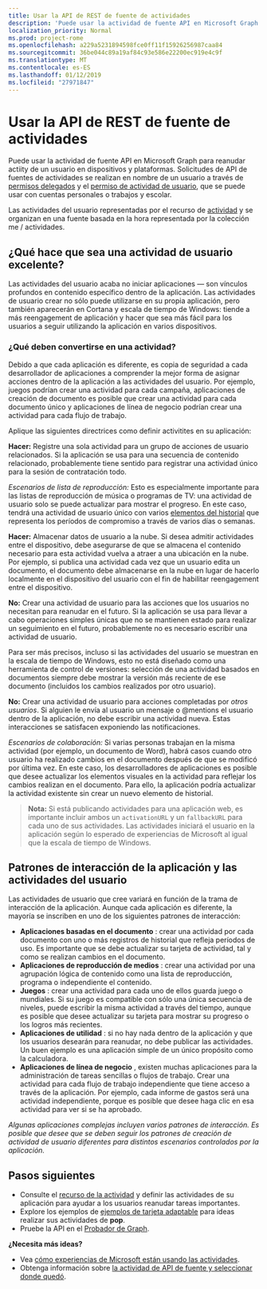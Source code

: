 ```yaml
---
title: Usar la API de REST de fuente de actividades
description: 'Puede usar la actividad de fuente API en Microsoft Graph para reanudar actiity de un usuario en dispositivos y plataformas. Solicitudes de API de fuentes de actividades se realizan en nombre de un usuario a través de permisos delegados y el permiso de actividad de usuario, que se puede usar con cuentas personales o trabajos y escolar. '
localization_priority: Normal
ms.prod: project-rome
ms.openlocfilehash: a229a5231894598fce0ff11f15926256987caa84
ms.sourcegitcommit: 36be044c89a19af84c93e586e22200ec919e4c9f
ms.translationtype: MT
ms.contentlocale: es-ES
ms.lasthandoff: 01/12/2019
ms.locfileid: "27971847"
---
```

# <a name="use-the-activity-feed-rest-api"></a>Usar la API de REST de fuente de actividades

Puede usar la actividad de fuente API en Microsoft Graph para reanudar actiity de un usuario en dispositivos y plataformas. Solicitudes de API de fuentes de actividades se realizan en nombre de un usuario a través de [permisos delegados](/graph/permissions-reference#delegated-permissions-application-permissions-and-effective-permissions) y el [permiso de actividad de usuario](/graph/permissions-reference), que se puede usar con cuentas personales o trabajos y escolar. 

Las actividades del usuario representadas por el recurso de [actividad](https://developer.microsoft.com/graph/docs/api-reference/v1.0/resources/projectrome_activity) y se organizan en una fuente basada en la hora representada por la colección me / actividades. 
<!-- Add missing content.
Each activity represents a unique... 
-->
## <a name="what-makes-a-great-user-activity"></a>¿Qué hace que sea una actividad de usuario excelente?

Las actividades del usuario acaba no iniciar aplicaciones — son vínculos profundos en contenido específico dentro de la aplicación. Las actividades de usuario crear no sólo puede utilizarse en su propia aplicación, pero también aparecerán en Cortana y escala de tiempo de Windows: tiende a más reengagement de aplicación y hacer que sea más fácil para los usuarios a seguir utilizando la aplicación en varios dispositivos.  

### <a name="what-should-become-an-activity"></a>¿Qué deben convertirse en una actividad? 

Debido a que cada aplicación es diferente, es copia de seguridad a cada desarrollador de aplicaciones a comprender la mejor forma de asignar acciones dentro de la aplicación a las actividades del usuario. Por ejemplo, juegos podrían crear una actividad para cada campaña, aplicaciones de creación de documento es posible que crear una actividad para cada documento único y aplicaciones de línea de negocio podrían crear una actividad para cada flujo de trabajo. 

Aplique las siguientes directrices como definir activitites en su aplicación:

**Hacer:** Registre una sola actividad para un grupo de acciones de usuario relacionados. Si la aplicación se usa para una secuencia de contenido relacionado, probablemente tiene sentido para registrar una actividad único para la sesión de contratación todo.  

*Escenarios de lista de reproducción:* Esto es especialmente importante para las listas de reproducción de música o programas de TV: una actividad de usuario solo se puede actualizar para mostrar el progreso. En este caso, tendrá una actividad de usuario único con varios [elementos del historial](https://developer.microsoft.com/graph/docs/api-reference/v1.0/resources/projectrome_historyitem) que representa los períodos de compromiso a través de varios días o semanas.  

**Hacer:** Almacenar datos de usuario a la nube. Si desea admitir actividades entre el dispositivo, debe asegurarse de que se almacena el contenido necesario para esta actividad vuelva a atraer a una ubicación en la nube. Por ejemplo, si publica una actividad cada vez que un usuario edita un documento, el documento debe almacenarse en la nube en lugar de hacerlo localmente en el dispositivo del usuario con el fin de habilitar reengagement entre el dispositivo.  

**No:** Crear una actividad de usuario para las acciones que los usuarios no necesitan para reanudar en el futuro. Si la aplicación se usa para llevar a cabo operaciones simples únicas que no se mantienen estado para realizar un seguimiento en el futuro, probablemente no es necesario escribir una actividad de usuario. 

Para ser más precisos, incluso si las actividades del usuario se muestran en la escala de tiempo de Windows, esto no está diseñado como una herramienta de control de versiones: selección de una actividad basados en documentos siempre debe mostrar la versión más reciente de ese documento (incluidos los cambios realizados por otro usuario).

**No:** Crear una actividad de usuario para acciones completadas por *otros usuarios*. Si alguien le envía al usuario un mensaje o @mentions el usuario dentro de la aplicación, no debe escribir una actividad nueva. Estas interacciones se satisfacen exponiendo las notificaciones.  

*Escenarios de colaboración:* Si varias personas trabajan en la misma actividad (por ejemplo, un documento de Word), habrá casos cuando otro usuario ha realizado cambios en el documento después de que se modificó por última vez. En este caso, los desarrolladores de aplicaciones es posible que desee actualizar los elementos visuales en la actividad para reflejar los cambios realizan en el documento. Para ello, la aplicación podría actualizar la actividad existente sin crear un nuevo elemento de historial. 

>**Nota:** Si está publicando actividades para una aplicación web, es importante incluir ambos un `activationURL` y un `fallbackURL` para cada uno de sus actividades. Las actividades iniciará el usuario en la aplicación según lo esperado de experiencias de Microsoft al igual que la escala de tiempo de Windows. 

## <a name="app-interaction-patterns-and-user-activities"></a>Patrones de interacción de la aplicación y las actividades del usuario 
Las actividades de usuario que cree variará en función de la trama de interacción de la aplicación. Aunque cada aplicación es diferente, la mayoría se inscriben en uno de los siguientes patrones de interacción: 

* **Aplicaciones basadas en el documento** : crear una actividad por cada documento con uno o más registros de historial que refleja períodos de uso. Es importante que se debe actualizar su tarjeta de actividad, tal y como se realizan cambios en el documento. 
* **Aplicaciones de reproducción de medios** : crear una actividad por una agrupación lógica de contenido como una lista de reproducción, programa o independiente el contenido. 
* **Juegos** : crear una actividad para cada uno de ellos guarda juego o mundiales. Si su juego es compatible con sólo una única secuencia de niveles, puede escribir la misma actividad a través del tiempo, aunque es posible que desee actualizar su tarjeta para mostrar su progreso o los logros más recientes. 
* **Aplicaciones de utilidad** : si no hay nada dentro de la aplicación y que los usuarios desearán para reanudar, no debe publicar las actividades. Un buen ejemplo es una aplicación simple de un único propósito como la calculadora. 
* **Aplicaciones de línea de negocio** , existen muchas aplicaciones para la administración de tareas sencillas o flujos de trabajo. Crear una actividad para cada flujo de trabajo independiente que tiene acceso a través de la aplicación. Por ejemplo, cada informe de gastos será una actividad independiente, porque es posible que desee haga clic en esa actividad para ver si se ha aprobado.

*Algunas aplicaciones complejas incluyen varios patrones de interacción. Es posible que desee que se deben seguir los patrones de creación de actividad de usuario diferentes para distintos escenarios controlados por la aplicación.*

<!-- Add content or remove H2.
## Common use cases 
-->

## <a name="next-steps"></a>Pasos siguientes

- Consulte el [recurso de la actividad](https://developer.microsoft.com/graph/docs/api-reference/v1.0/resources/projectrome_activity) y definir las actividades de su aplicación para ayudar a los usuarios reanudar tareas importantes.
- Explore los ejemplos de [ejemplos de tarjeta adaptable](https://adaptivecards.io/samples/) para ideas realizar sus actividades de **pop**.  
- Pruebe la API en el [Probador de Graph](https://developer.microsoft.com/graph/graph-explorer).

**¿Necesita más ideas?** 

- Vea [cómo experiencias de Microsoft están usando las actividades](https://channel9.msdn.com/events/Build/2017/B8108).
- Obtenga información sobre [la actividad de API de fuente y seleccionar donde quedó](https://channel9.msdn.com/Events/Windows/Windows-Developer-Day-Fall-Creators-Update/WinDev011).
